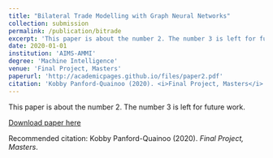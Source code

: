 ```yaml
---
title: "Bilateral Trade Modelling with Graph Neural Networks"
collection: submission
permalink: /publication/bitrade
excerpt: 'This paper is about the number 2. The number 3 is left for future works.'
date: 2020-01-01
institution: 'AIMS-AMMI'
degree: 'Machine Intelligence'
venue: 'Final Project, Masters'
paperurl: 'http://academicpages.github.io/files/paper2.pdf'
citation: 'Kobby Panford-Quainoo (2020). <i>Final Project, Masters</i>.'
---
```

This paper is about the number 2. The number 3 is left for future work.

[Download paper here](http://academicpages.github.io/files/paper2.pdf)

Recommended citation: Kobby Panford-Quainoo (2020). <i> Final Project, Masters</i>.
